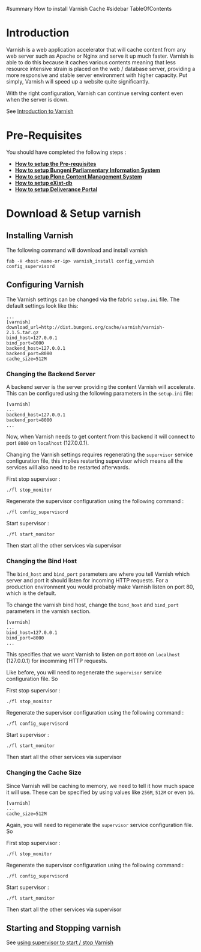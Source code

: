﻿#summary How to install Varnish Cache
#sidebar TableOfContents

# Introduction

Varnish is a web application accelerator that will cache content from any web server such as Apache or Nginx and serve it up much faster. Varnish is able to do this because it caches various contents meaning that less resource intensive strain is placed on the web / database server, providing a more responsive and stable server environment with higher capacity. Put simply, Varnish will speed up a website quite significantly.

With the right configuration, Varnish can continue serving content even when the server is down.

See [Introduction to Varnish](https://www.varnish-software.com/static/book/Introduction.html)

# Pre-Requisites

You should have completed the following steps :

  * **[How to setup the Pre-requisites](Install_PreRequisites_Fabric.md)**
  * **[How to setup Bungeni Parliamentary Information System](Install_Bungeni_Fabric.md)**
  * **[How to setup Plone Content Management System](Install_Plone_Fabric.md)**
  * **[How to setup eXist-db](Install_eXistdb_Fabric.md)**
  * **[How to setup Deliverance Portal](Install_DeliverancePortal_Fabric.md)**

# Download & Setup varnish

## Installing Varnish

The following command will download and install varnish

```
fab -H <host-name-or-ip> varnish_install config_varnish config_supervisord
```

## Configuring Varnish

The Varnish settings can be changed via the fabric `setup.ini` file. The default settings look like this:

```
...
[varnish]
download_url=http://dist.bungeni.org/cache/varnish/varnish-2.1.5.tar.gz
bind_host=127.0.0.1
bind_port=8000
backend_host=127.0.0.1
backend_port=8080
cache_size=512M
```

### Changing the Backend Server

A backend server is the server providing the content Varnish will accelerate. This can be configured using the following parameters in the `setup.ini` file:

```
[varnish]
...
backend_host=127.0.0.1
backend_port=8080
...
```

Now, when Varnish needs to get content from this backend it will connect to port `8080` on `localhost` (127.0.0.1).

Changing the Varnish settings requires regenerating the `supervisor` service configuration file, this implies restarting supervisor which means all the services will also need to be restarted afterwards.

First stop supervisor :
```
./fl stop_monitor
```

Regenerate the supervisor configuration using the following command :
```
./fl config_supervisord
```

Start supervisor :
```
./fl start_monitor
```

Then start all the other services via supervisor

### Changing the Bind Host

The `bind_host` and `bind_port` parameters are where you tell Varnish which server and port it should listen for incoming HTTP requests. For a production environment you would probably make Varnish listen on port 80, which is the default.

To change the varnish bind host, change the `bind_host` and `bind_port` parameters in the varnish section.

```
[varnish]
...
bind_host=127.0.0.1
bind_port=8000
...
```

This specifies that we want Varnish to listen on port `8000` on `localhost` (127.0.0.1) for incomming HTTP requests.

Like before, you will need to regenerate the `supervisor` service configuration file. So

First stop supervisor :
```
./fl stop_monitor
```

Regenerate the supervisor configuration using the following command :
```
./fl config_supervisord
```

Start supervisor :
```
./fl start_monitor
```

Then start all the other services via supervisor

### Changing the Cache Size

Since Varnish will be caching to memory, we need to tell it how much space it will use. These can be specified by using values like `256M`, `512M` or even `1G`.

```
[varnish]
...
cache_size=512M
```

Again, you will need to regenerate the `supervisor` service configuration file. So

First stop supervisor :
```
./fl stop_monitor
```

Regenerate the supervisor configuration using the following command :
```
./fl config_supervisord
```

Start supervisor :
```
./fl start_monitor
```

Then start all the other services via supervisor

## Starting and Stopping varnish

See [using supervisor to start / stop Varnish](http://code.google.com/p/bungeni-portal/wiki/HowTo_SupervisorServiceManager#varnish)